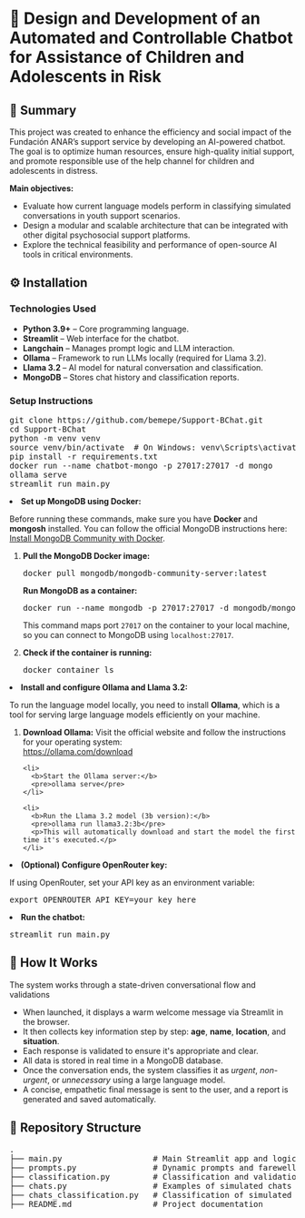 <h1> 💬 Design and Development of an Automated and Controllable Chatbot for Assistance of Children and Adolescents in Risk</h1>

<h2>📄 Summary</h2>
<p>
This project was created to enhance the efficiency and social impact of the Fundación ANAR’s support service by developing an AI-powered chatbot. 
The goal is to optimize human resources, ensure high-quality initial support, and promote responsible use of the help channel for children and adolescents in distress.
</p>
<p>
<b>Main objectives:</b>
<ul>
  <li>Evaluate how current language models perform in classifying simulated conversations in youth support scenarios.</li>
  <li>Design a modular and scalable architecture that can be integrated with other digital psychosocial support platforms.</li>
  <li>Explore the technical feasibility and performance of open-source AI tools in critical environments.</li>
</ul>
</p>

<h2>⚙️ Installation</h2>

<h3>Technologies Used</h3>
<ul>
  <li><b>Python 3.9+</b> – Core programming language.</li>
  <li><b>Streamlit</b> – Web interface for the chatbot.</li>
  <li><b>Langchain</b> – Manages prompt logic and LLM interaction.</li>
  <li><b>Ollama</b> – Framework to run LLMs locally (required for Llama 3.2).</li>
  <li><b>Llama 3.2 </b> – AI model for natural conversation and classification.</li>
  <li><b>MongoDB</b> – Stores chat history and classification reports.</li>
</ul>


<h3>Setup Instructions</h3>
<pre>
git clone https://github.com/bemepe/Support-BChat.git
cd Support-BChat
python -m venv venv
source venv/bin/activate  # On Windows: venv\Scripts\activate
pip install -r requirements.txt
docker run --name chatbot-mongo -p 27017:27017 -d mongo
ollama serve 
streamlit run main.py
</pre>

<li><b>Set up MongoDB using Docker:</b>
  <p>Before running these commands, make sure you have <b>Docker</b> and <b>mongosh</b> installed. You can follow the official MongoDB instructions here: 
  <a href="https://www.mongodb.com/docs/manual/tutorial/install-mongodb-community-with-docker/" target="_blank">
  Install MongoDB Community with Docker</a>.</p>

  <ol>
    <li><b>Pull the MongoDB Docker image:</b>
      <pre>docker pull mongodb/mongodb-community-server:latest</pre>
    </li
    <li><b>Run MongoDB as a container:</b>
      <pre>docker run --name mongodb -p 27017:27017 -d mongodb/mongodb-community-server:latest</pre>
      <p>This command maps port <code>27017</code> on the container to your local machine, so you can connect to MongoDB using <code>localhost:27017</code>.</p>
    </li>
    <li><b>Check if the container is running:</b>
      <pre>docker container ls</pre>
    </li>
  </ol>
</li>

<li><b>Install and configure Ollama and Llama 3.2:</b>
  <p>
    To run the language model locally, you need to install <b>Ollama</b>, which is a tool for serving large language models efficiently on your machine.
  </p>

  <ol>
    <li>
      <b>Download Ollama:</b>  
      Visit the official website and follow the instructions for your operating system:<br>
      <a href="https://ollama.com/download" target="_blank">https://ollama.com/download</a>
    </li>

    <li>
      <b>Start the Ollama server:</b>
      <pre>ollama serve</pre>
    </li>

    <li>
      <b>Run the Llama 3.2 model (3b version):</b>
      <pre>ollama run llama3.2:3b</pre>
      <p>This will automatically download and start the model the first time it's executed.</p>
    </li>
  </ol>
</li>



<li><b>(Optional) Configure OpenRouter key:</b>
  <p>If using OpenRouter, set your API key as an environment variable:</p>
  <pre>export OPENROUTER_API_KEY=your_key_here</pre>
  </li>

  <li><b>Run the chatbot:</b>
  <pre>streamlit run main.py</pre>
  </li>

<h2>🧭 How It Works</h2>
<p>
The system works through a state-driven conversational flow and validations
</p>
<ul>
  <li>When launched, it displays a warm welcome message via Streamlit in the browser.</li>
  <li>It then collects key information step by step: <b>age</b>, <b>name</b>, <b>location</b>, and <b>situation</b>.</li>
  <li>Each response is validated to ensure it's appropriate and clear.</li>
  <li>All data is stored in real time in a MongoDB database.</li>
  <li>Once the conversation ends, the system classifies it as <i>urgent</i>, <i>non-urgent</i>, or <i>unnecessary</i> using a large language model.</li>
  <li>A concise, empathetic final message is sent to the user, and a report is generated and saved automatically.</li>
</ul>


<h2>📁 Repository Structure</h2>
<pre>
.
├── main.py                   # Main Streamlit app and logic
├── prompts.py                # Dynamic prompts and farewell messages
├── classification.py         # Classification and validation logic
├── chats.py                  # Examples of simulated chats
├── chats_classification.py   # Classification of simulated chats
├── README.md                 # Project documentation
</pre>


